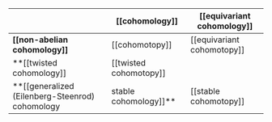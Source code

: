 
| | [[cohomology]] |  [[equivariant cohomology]] | 
|--|--|--|
| **[[non-abelian cohomology]]** | [[cohomotopy]] | [[equivariant cohomotopy]] |
| **[[twisted cohomology]] | [[twisted cohomotopy]] |   |   
| **[[generalized (Eilenberg-Steenrod) cohomology|stable cohomology]]** | [[stable cohomotopy]] |  [[equivariant stable cohomotopy]] | 
